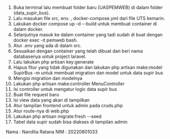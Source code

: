 1. Buka terminal lalu membuat folder baru (UASPEMWEB) di dalam folder (data_supir_bus).
2. Lalu masukan file src, env. , docker-compose.yml dari file UTS kemarin.
3. Lakukan docker compose up -d --build untuk membuat container di dalam docker.
4. Selanjutnya masuk ke dalam container yang tadi sudah di buat dengan docker exec -it pemweb bash.
5. Atur .env yang ada di dalam src.
6. Sesuaikan dengan container yang telah dibuat dan beri nama databasenya untuk project laravel.
7. Lalu lakukan php artisan key:generate
8. Hapus fitur yang tidak digunakan dan lakukan php artisan make:model SupirBus -m untuk membuat migration dan model untuk data supir bus
9. Mengisi migration dan modelnya
10. Lakukan php artisan make:controller MenuController
11. Isi controller untuk mengatur logic data supir bus
12. Buat file request baru
13. Isi view data yang akan di tampilkan
14. Atur tampilan frontend untuk admin pada cruds.php 
15. Atur route-nya di web.php
16. Lakukan php artisan migrate:fresh --seed
17. Tabel data supir sudah bisa diakses di tampilan admin

Nama : Nandita Ratana
NIM : 20220801033
